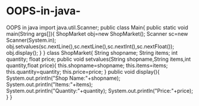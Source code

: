 # OOPS-in-java-
OOPS in java 
import java.util.Scanner;
public class Main{
    public static void main(String args[]){
        ShopMarket obj=new ShopMarket();
        Scanner sc=new Scanner(System.in);
        obj.setvalues(sc.nextLine(),sc.nextLine(),sc.nextInt(),sc.nextFloat());
        obj.display();
    }
}
class ShopMarket{
    String shopname;
    String items;
    int quantity;
    float price;
    public void setvalues(String shopname,String items,int quantity,float price){
        this.shopname=shopname;
        this.items=items;
        this.quantity=quantity;
        this.price=price;
    }
    public void display(){
        System.out.println("Shop Name:"+shopname);
      System.out.println("Items:"+items);
      System.out.println("Quantity:"+quantity);
      System.out.println("Price:"+price);
    }
}

